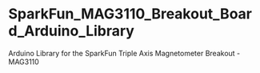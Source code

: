 # SparkFun_MAG3110_Breakout_Board_Arduino_Library
Arduino Library for the SparkFun Triple Axis Magnetometer Breakout - MAG3110
